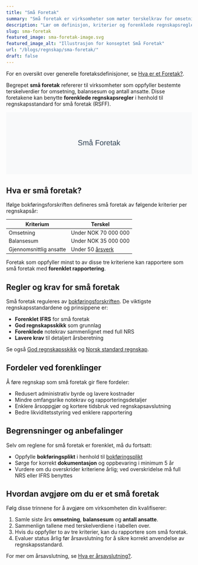```yaml
---
title: "Små Foretak"
summary: "Små foretak er virksomheter som møter terskelkrav for omsetning, balansesum og ansatte, og som kan benytte forenklede regnskapsregler."
description: "Lær om definisjon, kriterier og forenklede regnskapsregler for små foretak i Norge, inkludert krav, fordeler og praktiske tips."
slug: sma-foretak
featured_image: sma-foretak-image.svg
featured_image_alt: "Illustrasjon for konseptet Små Foretak"
url: "/blogs/regnskap/sma-foretak/"
draft: false
---
```


For en oversikt over generelle foretaksdefinisjoner, se [Hva er et Foretak?](/blogs/regnskap/hva-er-foretak "Hva er et Foretak? Komplett Guide til Foretaksformer i Norge").

Begrepet **små foretak** refererer til virksomheter som oppfyller bestemte terskelverdier for omsetning, balansesum og antall ansatte. Disse foretakene kan benytte **forenklede regnskapsregler** i henhold til regnskapsstandard for små foretak (RSFF).

![Små Foretak](sma-foretak-image.svg)

## Hva er små foretak?

Ifølge bokføringsforskriften defineres små foretak av følgende kriterier per regnskapsår:

| Kriterium               | Terskel                 |
|-------------------------|-------------------------|
| Omsetning               | Under NOK 70 000 000    |
| Balansesum              | Under NOK 35 000 000    |
| Gjennomsnittlig ansatte | Under 50 [årsverk](/blogs/regnskap/arsverk "Årsverk") |

Foretak som oppfyller minst to av disse tre kriteriene kan rapportere som små foretak med **forenklet rapportering**.

## Regler og krav for små foretak

Små foretak reguleres av [bokføringsforskriften](/blogs/regnskap/hva-er-bokforingsforskriften "Hva er Bokføringsforskriften? Guide til regnskapsstandarder og krav"). De viktigste regnskapsstandardene og prinsippene er:

* **Forenklet IFRS** for små foretak
* **God regnskapsskikk** som grunnlag
* **Forenklede** notekrav sammenlignet med full NRS
* **Lavere krav** til detaljert årsberetning

Se også [God regnskapsskikk](/blogs/regnskap/god-regnskapsskikk "God regnskapsskikk: Introduksjon til regnskapsprinsipper") og [Norsk standard regnskap](/blogs/regnskap/norsk-standard-regnskap "Norsk Regnskapsstandard: Oversikt og vei videre").

## Fordeler ved forenklinger

Å føre regnskap som små foretak gir flere fordeler:

* Redusert administrativ byrde og lavere kostnader
* Mindre omfangsrike notekrav og rapporteringsdetaljer
* Enklere årsoppgjør og kortere tidsbruk ved regnskapsavslutning
* Bedre likviditetsstyring ved enklere rapportering

## Begrensninger og anbefalinger

Selv om reglene for små foretak er forenklet, må du fortsatt:

* Oppfylle **bokføringsplikt** i henhold til [bokføringsplikt](/blogs/regnskap/hva-er-bokforingsplikt "Hva er Bokføringsplikt? Komplett Guide til Regler og Krav")
* Sørge for korrekt **dokumentasjon** og oppbevaring i minimum 5 år
* Vurdere om du overskrider kriteriene årlig; ved overskridelse må full NRS eller IFRS benyttes

## Hvordan avgjøre om du er et små foretak

Følg disse trinnene for å avgjøre om virksomheten din kvalifiserer:

1. Samle siste års **omsetning**, **balansesum** og **antall ansatte**.
2. Sammenlign tallene med terskelverdiene i tabellen over.
3. Hvis du oppfyller to av tre kriterier, kan du rapportere som små foretak.
4. Evaluer status årlig før årsavslutning for å sikre korrekt anvendelse av regnskapsstandard.

For mer om årsavslutning, se [Hva er årsavslutning?](/blogs/regnskap/hva-er-aarsavslutning "Hva er Aarsavslutning? Komplett Guide til Årsavslutning").
